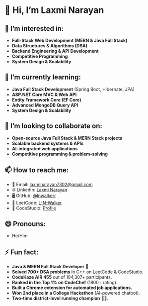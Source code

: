 # 👋 Hi, I’m Laxmi Narayan

## 👀 I’m interested in:
- **Full-Stack Web Development (MERN & Java Full Stack)**
- **Data Structures & Algorithms (DSA)**
- **Backend Engineering & API Development**
- **Competitive Programming**
- **System Design & Scalability**

## 🌱 I’m currently learning:
- **Java Full Stack Development** (Spring Boot, Hibernate, JPA)
- **ASP.NET Core MVC & Web API**
- **Entity Framework Core (EF Core)**
- **Advanced MongoDB Query API**
- **System Design & Scalability**

## 💞️ I’m looking to collaborate on:
- **Open-source Java Full Stack & MERN Stack projects**
- **Scalable backend systems & APIs**
- **AI-integrated web applications**
- **Competitive programming & problem-solving**

## 📫 How to reach me:
- 📧 Email: [laxminarayan7302@gmail.com](mailto:laxminarayan7302@gmail.com)
- 🌐 LinkedIn: [Laxmi Narayan](https://www.linkedin.com/in/laxmi-narayan-bb3394292/)
- 🖥️ GitHub: [@lnwalkerr](https://github.com/lnwalker)
- 🔗 LeetCode: [L-N-Walker](https://leetcode.com/u/L-N-Walker/)
- 🔗 CodeStudio: [Profile](https://www.naukri.com/code360/profile/7e736518-dc68-4a07-9a77-f8e9103b6290)

## 😄 Pronouns:
- He/Him

## ⚡ Fun fact:
- **Java & MERN Full Stack Developer** 🚀  
- **Solved 700+ DSA problems** in C++ on LeetCode & CodeStudio.  
- **CodeKaze AIR 455** out of 104,307+ participants.  
- **Ranked in the Top 1% on CodeChef** (1800+ rating).  
- **Built a Chrome extension for automated job applications.**  
- **Won 2nd place in a College Hackathon** (AI-powered chatbot).  
- **Two-time district-level running champion** 🏃‍♂️.  
